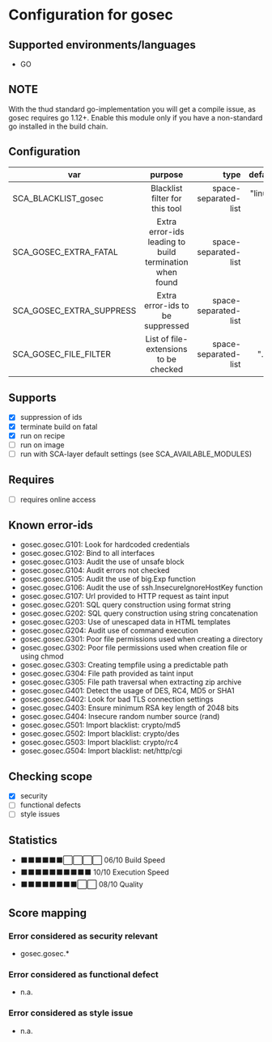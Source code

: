 # Configuration for gosec

## Supported environments/languages

* GO

## NOTE

With the thud standard go-implementation you will get a compile issue, as gosec requires
go 1.12+. Enable this module only if you have a non-standard go installed in the build chain.

## Configuration

| var | purpose | type | default |
| ------------- |:-------------:| -----:| -----:
| SCA_BLACKLIST_gosec | Blacklist filter for this tool | space-separated-list | "linux-*"
| SCA_GOSEC_EXTRA_FATAL | Extra error-ids leading to build termination when found | space-separated-list | ""
| SCA_GOSEC_EXTRA_SUPPRESS | Extra error-ids to be suppressed | space-separated-list | ""
| SCA_GOSEC_FILE_FILTER | List of file-extensions to be checked | space-separated-list | ".go"

## Supports

- [x] suppression of ids
- [x] terminate build on fatal
- [x] run on recipe
- [ ] run on image
- [ ] run with SCA-layer default settings (see SCA_AVAILABLE_MODULES)

## Requires

- [ ] requires online access

## Known error-ids

* gosec.gosec.G101: Look for hardcoded credentials
* gosec.gosec.G102: Bind to all interfaces
* gosec.gosec.G103: Audit the use of unsafe block
* gosec.gosec.G104: Audit errors not checked
* gosec.gosec.G105: Audit the use of big.Exp function
* gosec.gosec.G106: Audit the use of ssh.InsecureIgnoreHostKey function
* gosec.gosec.G107: Url provided to HTTP request as taint input
* gosec.gosec.G201: SQL query construction using format string
* gosec.gosec.G202: SQL query construction using string concatenation
* gosec.gosec.G203: Use of unescaped data in HTML templates
* gosec.gosec.G204: Audit use of command execution
* gosec.gosec.G301: Poor file permissions used when creating a directory
* gosec.gosec.G302: Poor file permissions used when creation file or using chmod
* gosec.gosec.G303: Creating tempfile using a predictable path
* gosec.gosec.G304: File path provided as taint input
* gosec.gosec.G305: File path traversal when extracting zip archive
* gosec.gosec.G401: Detect the usage of DES, RC4, MD5 or SHA1
* gosec.gosec.G402: Look for bad TLS connection settings
* gosec.gosec.G403: Ensure minimum RSA key length of 2048 bits
* gosec.gosec.G404: Insecure random number source (rand)
* gosec.gosec.G501: Import blacklist: crypto/md5
* gosec.gosec.G502: Import blacklist: crypto/des
* gosec.gosec.G503: Import blacklist: crypto/rc4
* gosec.gosec.G504: Import blacklist: net/http/cgi

## Checking scope

- [x] security
- [ ] functional defects
- [ ] style issues

## Statistics

 - ⬛⬛⬛⬛⬛⬛⬜⬜⬜⬜ 06/10 Build Speed
 - ⬛⬛⬛⬛⬛⬛⬛⬛⬛⬛ 10/10 Execution Speed
 - ⬛⬛⬛⬛⬛⬛⬛⬛⬜⬜ 08/10 Quality

## Score mapping

### Error considered as security relevant

* gosec.gosec.*

### Error considered as functional defect

* n.a.

### Error considered as style issue

* n.a.
